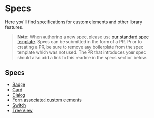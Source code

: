 # Specs

Here you'll find specifications for custom elements and other library features.

> **Note:** When authoring a new spec, please use [our standard spec template](./template.md). Specs can be submitted in the form of a PR. Prior to creating a PR, be sure to remove any boilerplate from the spec template which was not used. The PR that introduces your spec should also add a link to this readme in the specs section below.

## Specs
- [Badge](./badge.md)
- [Card](./card/card.md)
- [Dialog](./dialog/dialog.md)
- [Form associated custom elements]("./form-associated-custom-element.md")
- [Switch](./switch.md)
- [Tree View](./tree-view/tree-view.md)
